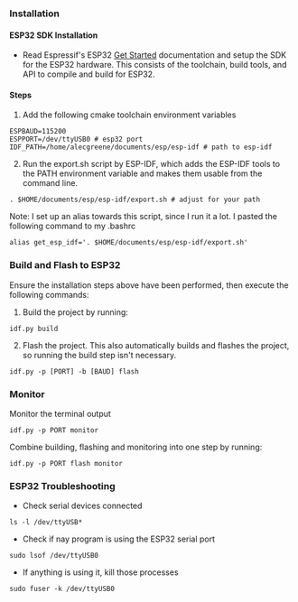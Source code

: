 ### Installation

#### ESP32 SDK Installation

- Read Espressif's ESP32 [Get Started](https://docs.espressif.com/projects/esp-idf/en/v4.3.1/esp32c3/get-started/index.html#) 
documentation and setup the SDK for the ESP32 hardware. This consists of the toolchain, build tools, and API to compile 
and build for ESP32.

#### Steps

1. Add the following cmake toolchain environment variables
```shell
ESPBAUD=115200
ESPPORT=/dev/ttyUSB0 # esp32 port
IDF_PATH=/home/alecgreene/documents/esp/esp-idf # path to esp-idf
```

2. Run the export.sh script by ESP-IDF, which adds the ESP-IDF tools 
to the PATH environment variable and makes them usable from the command line.
```shell
. $HOME/documents/esp/esp-idf/export.sh # adjust for your path
```

Note: I set up an alias towards this script, since I run it a lot. I pasted 
the following command to my .bashrc
```shell
alias get_esp_idf='. $HOME/documents/esp/esp-idf/export.sh'
```

### Build and Flash to ESP32
Ensure the installation steps above have been performed, then execute
the following commands:
1. Build the project by running: 
```shell
idf.py build
```

2. Flash the project. This also automatically builds and flashes the
project, so running the build step isn't necessary.
```shell
idf.py -p [PORT] -b [BAUD] flash
```

### Monitor 
Monitor the terminal output 
```shell
idf.py -p PORT monitor
```

Combine building, flashing and monitoring into one step by running:
```shell
idf.py -p PORT flash monitor
```

### ESP32 Troubleshooting

- Check serial devices connected
```shell
ls -l /dev/ttyUSB* 
```

- Check if nay program is using the ESP32 serial port
```shell
sudo lsof /dev/ttyUSB0
```

- If anything is using it, kill those processes
```shell
sudo fuser -k /dev/ttyUSB0
```